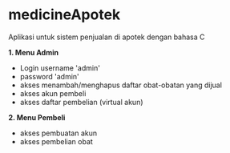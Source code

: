 # medicineApotek
Aplikasi untuk sistem penjualan di apotek dengan bahasa C

**1. Menu Admin**
- Login username 'admin'
- password 'admin'
- akses menambah/menghapus daftar obat-obatan yang dijual
- akses akun pembeli
- akses daftar pembelian (virtual akun)

**2. Menu Pembeli**
- akses pembuatan akun
- akses pembelian obat

